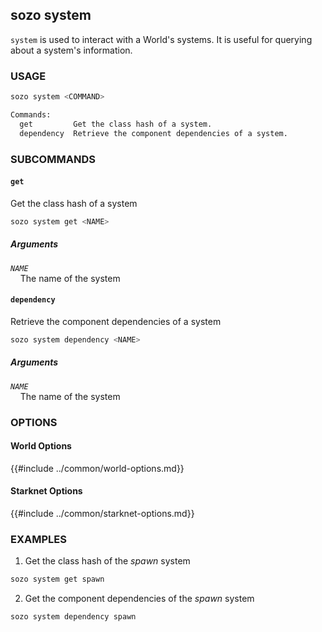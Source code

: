 ## sozo system

`system` is used to interact with a World's systems. It is useful for querying about a system's information.

### USAGE

```sh
sozo system <COMMAND>

Commands:
  get         Get the class hash of a system.
  dependency  Retrieve the component dependencies of a system.
```

### SUBCOMMANDS

#### `get`

Get the class hash of a system

```sh
sozo system get <NAME>
```

##### Arguments

_`NAME`_  
&nbsp;&nbsp;&nbsp;&nbsp;The name of the system

#### `dependency`

Retrieve the component dependencies of a system

```sh
sozo system dependency <NAME>
```

##### Arguments

_`NAME`_  
&nbsp;&nbsp;&nbsp;&nbsp;The name of the system

### OPTIONS

#### World Options

{{#include ../common/world-options.md}}

#### Starknet Options

{{#include ../common/starknet-options.md}}

### EXAMPLES

1. Get the class hash of the _spawn_ system

```sh
sozo system get spawn
```

2. Get the component dependencies of the _spawn_ system

```sh
sozo system dependency spawn
```
